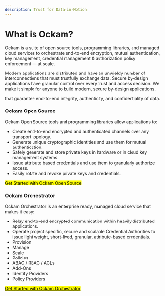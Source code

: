 ```yaml
---
description: Trust for Data-in-Motion
---
```


# What is Ockam?

Ockam is a suite of open source tools, programming libraries, and managed cloud services to orchestrate end-to-end encryption, mutual authentication, key management, credential management & authorization policy enforcement — at scale.

Modern applications are distributed and have an unwieldy number of interconnections that must trustfully exchange data. Secure by-design applications have granular control over every trust and access decision. We make it simple for anyone to build modern, secure by-design applications.

that guarantee end-to-end integrity, authenticity, and confidentiality of data.

### Ockam Open Source

Ockam Open Source tools and programming libraries allow applications to:

* Create end-to-end encrypted and authenticated channels over any transport topology.
* Generate unique cryptographic identities and use them for mutual authentication.
* Safely generate and store private keys in hardware or in cloud key management systems.
* Issue attribute based credentials and use them to granularly authorize access.
* Easily rotate and revoke private keys and credentials.

<mark style="background-color:yellow;"></mark>[<mark style="background-color:yellow;">Get Started with Ockam Open Source</mark>](get-started/)<mark style="background-color:yellow;"></mark>

### Ockam Orchestrator

Ockam Orchestrator is an enterprise ready, managed cloud service that makes it easy:

* Relay end-to-end encrypted communication within heavily distributed applications.
* Operate project specific, secure and scalable Credential Authorities to issue light weight, short-lived, granular, attribute-based credentials.
* Provision
* Manage
* Scale
* Policies
* ABAC / RBAC / ACLs
* Add-Ons
* Identity Providers
* Policy Providers

<mark style="background-color:yellow;"></mark>[<mark style="background-color:yellow;">Get Started with Ockam Orchestrator</mark>](orchestrator/get-started.md)<mark style="background-color:yellow;"></mark>
